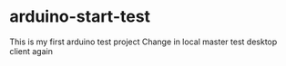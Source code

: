 # arduino-start-test
This is my first arduino test project
Change in local master test desktop client again 

